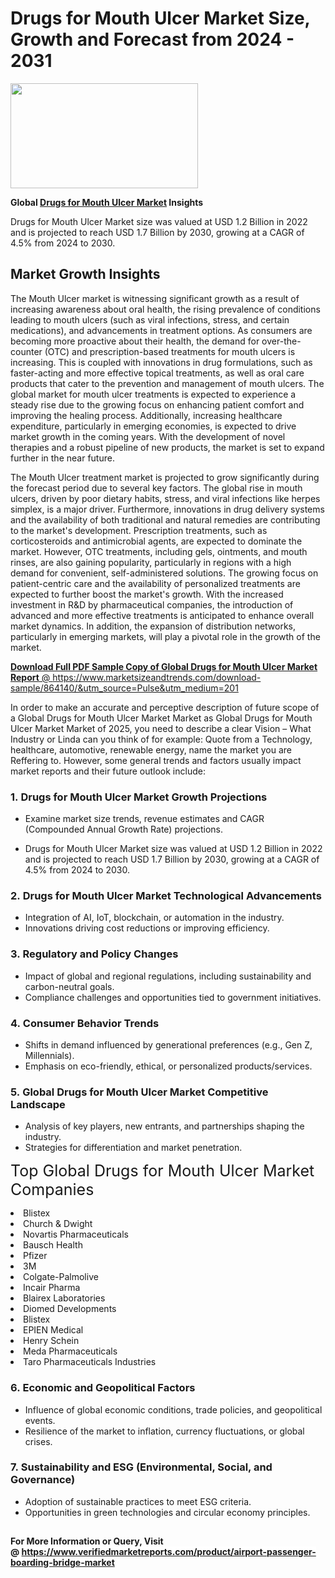 <H1>Drugs for Mouth Ulcer Market Size, Growth and Forecast from 2024 - 2031</H1><img class="aligncenter size-medium wp-image-584254" src="https://thirdeyenews.in/wp-content/uploads/2024/09/Global-Market-Research-300x168.jpeg" alt="" width="300" height="168" /><p><strong>Global&nbsp;<a href="https://www.marketsizeandtrends.com/download-sample/864140/&amp;utm_source=Pulse&amp;utm_medium=201">Drugs for Mouth Ulcer Market</a> Insights</strong></p><p>Drugs for Mouth Ulcer Market size was valued at USD 1.2 Billion in 2022 and is projected to reach USD 1.7 Billion by 2030, growing at a CAGR of 4.5% from 2024 to 2030.</p><p><h2>Market Growth Insights</h2> <p>The Mouth Ulcer market is witnessing significant growth as a result of increasing awareness about oral health, the rising prevalence of conditions leading to mouth ulcers (such as viral infections, stress, and certain medications), and advancements in treatment options. As consumers are becoming more proactive about their health, the demand for over-the-counter (OTC) and prescription-based treatments for mouth ulcers is increasing. This is coupled with innovations in drug formulations, such as faster-acting and more effective topical treatments, as well as oral care products that cater to the prevention and management of mouth ulcers. The global market for mouth ulcer treatments is expected to experience a steady rise due to the growing focus on enhancing patient comfort and improving the healing process. Additionally, increasing healthcare expenditure, particularly in emerging economies, is expected to drive market growth in the coming years. With the development of novel therapies and a robust pipeline of new products, the market is set to expand further in the near future.</p> <p><a href="#"></a></p> <p>The Mouth Ulcer treatment market is projected to grow significantly during the forecast period due to several key factors. The global rise in mouth ulcers, driven by poor dietary habits, stress, and viral infections like herpes simplex, is a major driver. Furthermore, innovations in drug delivery systems and the availability of both traditional and natural remedies are contributing to the market's development. Prescription treatments, such as corticosteroids and antimicrobial agents, are expected to dominate the market. However, OTC treatments, including gels, ointments, and mouth rinses, are also gaining popularity, particularly in regions with a high demand for convenient, self-administered solutions. The growing focus on patient-centric care and the availability of personalized treatments are expected to further boost the market's growth. With the increased investment in R&D by pharmaceutical companies, the introduction of advanced and more effective treatments is anticipated to enhance overall market dynamics. In addition, the expansion of distribution networks, particularly in emerging markets, will play a pivotal role in the growth of the market.</p> <p><a href="#"></p><p><span class=""><strong>Download Full PDF Sample Copy of Global Drugs for Mouth Ulcer Market Report</strong> @ <a href="https://www.marketsizeandtrends.com/download-sample/864140/&amp;utm_source=Pulse&amp;utm_medium=201" target="_blank">https://www.marketsizeandtrends.com/download-sample/864140/&amp;utm_source=Pulse&amp;utm_medium=201</a></span></p><p>In order to make an accurate and perceptive description of future scope of a Global&nbsp;Drugs for Mouth Ulcer Market Market as Global&nbsp;Drugs for Mouth Ulcer Market Market of 2025, you need to describe a clear Vision &ndash; What Industry or Linda can you think of for example: Quote from a Technology, healthcare, automotive, renewable energy, name the market you are Reffering to. However, some general trends and factors usually impact market reports and their future outlook include:</p><h3>1.&nbsp;<strong>Drugs for Mouth Ulcer Market Growth Projections</strong></h3><ul><li>Examine market size trends, revenue estimates and CAGR (Compounded Annual Growth Rate) projections.</li><li><p>Drugs for Mouth Ulcer Market size was valued at USD 1.2 Billion in 2022 and is projected to reach USD 1.7 Billion by 2030, growing at a CAGR of 4.5% from 2024 to 2030.</p></li></ul><h3>2.&nbsp;<strong>Drugs for Mouth Ulcer Market Technological Advancements</strong></h3><ul><li>Integration of AI, IoT, blockchain, or automation in the industry.</li><li>Innovations driving cost reductions or improving efficiency.</li></ul><h3>3.&nbsp;<strong>Regulatory and Policy Changes</strong></h3><ul><li>Impact of global and regional regulations, including sustainability and carbon-neutral goals.</li><li>Compliance challenges and opportunities tied to government initiatives.</li></ul><h3>4.&nbsp;<strong>Consumer Behavior Trends</strong></h3><ul><li>Shifts in demand influenced by generational preferences (e.g., Gen Z, Millennials).</li><li>Emphasis on eco-friendly, ethical, or personalized products/services.</li></ul><h3>5.&nbsp;<strong>Global Drugs for Mouth Ulcer Market Competitive Landscape</strong></h3><ul><li>Analysis of key players, new entrants, and partnerships shaping the industry.</li><li>Strategies for differentiation and market penetration.</li></ul><p data-pm-slice="1 1 []"><span style="color: inherit; font-family: inherit; font-size: 25px;">Top Global Drugs for Mouth Ulcer Market Companies</span></p><div class="" data-test-id=""><p><li>Blistex</li><li> Church & Dwight</li><li> Novartis Pharmaceuticals</li><li> Bausch Health</li><li> Pfizer</li><li> 3M</li><li> Colgate-Palmolive</li><li> Incair Pharma</li><li> Blairex Laboratories</li><li> Diomed Developments</li><li> Blistex</li><li> EPIEN Medical</li><li> Henry Schein</li><li> Meda Pharmaceuticals</li><li> Taro Pharmaceuticals Industries</li></p></div><h3>6.&nbsp;<strong>Economic and Geopolitical Factors</strong></h3><ul><li>Influence of global economic conditions, trade policies, and geopolitical events.</li><li>Resilience of the market to inflation, currency fluctuations, or global crises.</li></ul><h3>7.&nbsp;<strong>Sustainability and ESG (Environmental, Social, and Governance)</strong></h3><ul><li>Adoption of sustainable practices to meet ESG criteria.</li><li>Opportunities in green technologies and circular economy principles.</li></ul><h2><strong style="font-size: 14px;">For More Information or Query, Visit @&nbsp;</strong><a style="background-color: #ffffff; font-size: 14px;" href="https://www.marketsizeandtrends.com/report/drugs-for-mouth-ulcer-market/" target="_blank">https://www.verifiedmarketreports.com/product/airport-passenger-boarding-bridge-market</a></h2>
